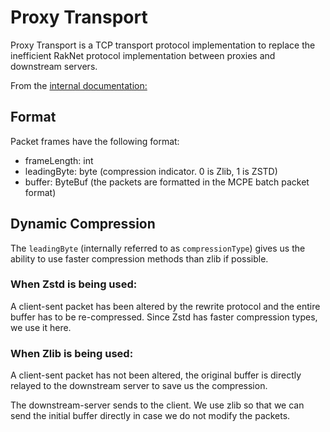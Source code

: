 # Proxy Transport

Proxy Transport is a TCP transport protocol implementation to replace the inefficient RakNet protocol implementation
between proxies and downstream servers.

From the [internal documentation:](https://outline.nethergames.org/share/d44f104f-8ad5-4ca3-a6f7-c8a0863d6b3e)

## Format

Packet frames have the following format:

- frameLength: int
- leadingByte: byte (compression indicator. 0 is Zlib, 1 is ZSTD)
- buffer: ByteBuf (the packets are formatted in the MCPE batch packet format)

## Dynamic Compression

The `leadingByte` (internally referred to as `compressionType`) gives us the ability to use faster compression methods
than zlib if possible.

### When Zstd is being used:

A client-sent packet has been altered by the rewrite protocol and the entire buffer has to be re-compressed. Since Zstd
has faster compression types, we use it here.

### When Zlib is being used:

A client-sent packet has not been altered, the original buffer is directly relayed to the downstream server to save us
the compression.

The downstream-server sends to the client. We use zlib so that we can send the initial buffer directly in case we do not
modify the packets.

